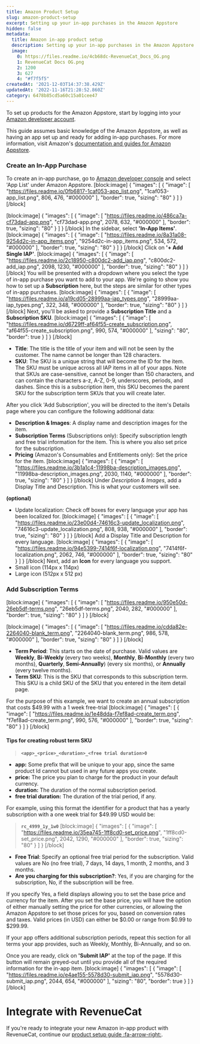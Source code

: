 ```yaml
---
title: Amazon Product Setup
slug: amazon-product-setup
excerpt: Setting up your in-app purchases in the Amazon Appstore
hidden: false
metadata:
  title: Amazon in-app product setup
  description: Setting up your in-app purchases in the Amazon Appstore
  image:
    0: https://files.readme.io/4cb68dc-RevenueCat_Docs_OG.png
    1: RevenueCat Docs OG.png
    2: 1200
    3: 627
    4: "#f7f5f5"
createdAt: '2021-12-03T14:37:38.429Z'
updatedAt: '2022-11-16T21:28:52.860Z'
category: 6478b85cd5a60c15a01cee47
---
```

To set up products for the Amazon Appstore, start by logging into your [Amazon developer account](https://developer.amazon.com/apps-and-games).

This guide assumes basic knowledge of the Amazon Appstore, as well as having an app set up and ready for adding in-app purchases. For more information, visit Amazon's [documentation and guides for Amazon Appstore](https://developer.amazon.com/documentation). 

### Create an In-App Purchase
To create an in-app purchase, go to [Amazon developer console](https://developer.amazon.com/dashboard) and select 'App List' under Amazon Appstore.
[block:image]
{
  "images": [
    {
      "image": [
        "https://files.readme.io/0fb6817-1caf053-app_list.png",
        "1caf053-app_list.png",
        806,
        476,
        "#000000"
      ],
      "border": true,
      "sizing": "80"
    }
  ]
}
[/block]

[block:image]
{
  "images": [
    {
      "image": [
        "https://files.readme.io/486ca7a-cf73dad-app.png",
        "cf73dad-app.png",
        2078,
        632,
        "#000000"
      ],
      "border": true,
      "sizing": "80"
    }
  ]
}
[/block]
In the sidebar, select **'In-App Items'**.
[block:image]
{
  "images": [
    {
      "image": [
        "https://files.readme.io/8a31a08-9254d2c-in-app_items.png",
        "9254d2c-in-app_items.png",
        534,
        572,
        "#000000"
      ],
      "border": true,
      "sizing": "80"
    }
  ]
}
[/block]
Click on **'+ Add Single IAP'**.
[block:image]
{
  "images": [
    {
      "image": [
        "https://files.readme.io/2c18950-c800dc2-add_iap.png",
        "c800dc2-add_iap.png",
        2098,
        1230,
        "#000000"
      ],
      "border": true,
      "sizing": "80"
    }
  ]
}
[/block]
You will be presented with a dropdown where you select the type of in-app purchase you want to add to your app. We're going to show you how to set up a **Subscription** here, but the steps are similar for other types of in-app purchases.
[block:image]
{
  "images": [
    {
      "image": [
        "https://files.readme.io/a19cd05-28999aa-iap_types.png",
        "28999aa-iap_types.png",
        322,
        348,
        "#000000"
      ],
      "border": true,
      "sizing": "80"
    }
  ]
}
[/block]
Next, you'll be asked to provide a **Subscription Title** and a **Subscription SKU**.
[block:image]
{
  "images": [
    {
      "image": [
        "https://files.readme.io/d6729ff-af64f55-create_subscription.png",
        "af64f55-create_subscription.png",
        990,
        574,
        "#000000"
      ],
      "sizing": "80",
      "border": true
    }
  ]
}
[/block]
* **Title**: The title is the title of your item and will not be seen by the customer. The name cannot be longer than 128 characters.
* **SKU**: The SKU is a unique string that will become the ID for the item. The SKU must be unique across all IAP items in all of your apps. Note that SKUs are case-sensitive, cannot be longer than 150 characters, and can contain the characters a-z, A-Z, 0-9, underscores, periods, and dashes. Since this is a subscription item, this SKU becomes the parent SKU for the subscription term SKUs that you will create later.

After you click 'Add Subscription', you will be directed to the item's Details page where you can configure the following additional data:
* **Description & Images**: A display name and description images for the item.
* **Subscription Terms** (Subscriptions only): Specify subscription length and free trial information for the item. This is where you also set price for the subscription.
* **Pricing** (Amazon's Consumables and Entitlements only): Set the price for the item.
[block:image]
{
  "images": [
    {
      "image": [
        "https://files.readme.io/3b1a1c4-11998ba-description_images.png",
        "11998ba-description_images.png",
        2030,
        1140,
        "#000000"
      ],
      "border": true,
      "sizing": "80"
    }
  ]
}
[/block]
Under *Description & Images*, add a Display Title and Description. This is what your customers will see.

**(optional)**
* Update localization: Check off boxes for every language your app has been localized for.
[block:image]
{
  "images": [
    {
      "image": [
        "https://files.readme.io/23e00d4-74616c3-update_localization.png",
        "74616c3-update_localization.png",
        808,
        938,
        "#000000"
      ],
      "border": true,
      "sizing": "80"
    }
  ]
}
[/block]
Add a Display Title and Description for every language.
[block:image]
{
  "images": [
    {
      "image": [
        "https://files.readme.io/94e5399-7414f6f-localization.png",
        "7414f6f-localization.png",
        2062,
        746,
        "#000000"
      ],
      "border": true,
      "sizing": "80"
    }
  ]
}
[/block]
Next, add an **Icon** for every language you support.
* Small icon (114px x 114px)
* Large icon (512px x 512 px)

### Add Subscription Terms
[block:image]
{
  "images": [
    {
      "image": [
        "https://files.readme.io/950e50d-26eb5df-terms.png",
        "26eb5df-terms.png",
        2040,
        282,
        "#000000"
      ],
      "border": true,
      "sizing": "80"
    }
  ]
}
[/block]

[block:image]
{
  "images": [
    {
      "image": [
        "https://files.readme.io/cdda82e-2264040-blank_term.png",
        "2264040-blank_term.png",
        986,
        578,
        "#000000"
      ],
      "border": true,
      "sizing": "80"
    }
  ]
}
[/block]
* **Term Period**: This starts on the date of purchase. Valid values are **Weekly**, **Bi-Weekly** (every two weeks), **Monthly**, **Bi-Monthly** (every two months), **Quarterly**, **Semi-Annually**) (every six months), or **Annually** (every twelve months).
* **Term SKU**: This is the SKU that corresponds to this subscription term. This SKU is a child SKU of the SKU that you entered in the item detail page. 

For the purpose of this example, we want to create an annual subscription that costs $49.99 with a 1 week free-trial
[block:image]
{
  "images": [
    {
      "image": [
        "https://files.readme.io/1e48dda-f7ef8ad-create_term.png",
        "f7ef8ad-create_term.png",
        990,
        576,
        "#000000"
      ],
      "border": true,
      "sizing": "80"
    }
  ]
}
[/block]
#### Tips for creating robust term SKU

>**`<app>_<price>_<duration>_<free trial duration>0`** 

- **app:** Some prefix that will be unique to your app, since the same product Id cannot but used in any future apps you create. 
- **price:** The price you plan to charge for the product in your default currency.
- **duration:** The duration of the normal subscription period.
- **free trial duration:** The duration of the trial period, if any.

For example, using this format the identifier for a product that has a yearly subscription with a one week trial for $49.99 USD would be:
>**`rc_4999_1y_1w0`**
[block:image]
{
  "images": [
    {
      "image": [
        "https://files.readme.io/35ea745-1ff8cd0-set_price.png",
        "1ff8cd0-set_price.png",
        2042,
        1290,
        "#000000"
      ],
      "border": true,
      "sizing": "80"
    }
  ]
}
[/block]
* **Free Trial**: Specify an optional free trial period for the subscription. Valid values are No (no free trial), 7 days, 14 days, 1 month, 2 months, and 3 months.
* **Are you charging for this subscription?**: Yes, if you are charging for the subscription, No, if the subscription will be free.

If you specify Yes, a field displays allowing you to set the base price and currency for the item. After you set the base price, you will have the option of either manually setting the price for other currencies, or allowing the Amazon Appstore to set those prices for you, based on conversion rates and taxes. Valid prices (in USD) can either be $0.00 or range from $0.99 to $299.99.

If your app offers additional subscription periods, repeat this section for all terms your app provides, such as Weekly, Monthly, Bi-Annually, and so on.

Once you are ready, click on **'Submit IAP'** at the top of the page. If this button will remain greyed-out until you provide all of the required information for the in-app item.
[block:image]
{
  "images": [
    {
      "image": [
        "https://files.readme.io/e4ae155-5578d30-submit_iap.png",
        "5578d30-submit_iap.png",
        2044,
        654,
        "#000000"
      ],
      "sizing": "80",
      "border": true
    }
  ]
}
[/block]
# Integrate with RevenueCat

If you're ready to integrate your new Amazon in-app product with RevenueCat, continue our [product setup guide :fa-arrow-right:](doc:entitlements).